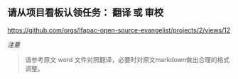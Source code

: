 ## 请从项目看板认领任务： 翻译 或 审校  

https://github.com/orgs/lfapac-open-source-evangelist/projects/2/views/12 


_注意_
> 请参考原文 word 文件对照翻译，必要时对原文markdown做出合理的格式调整。 

